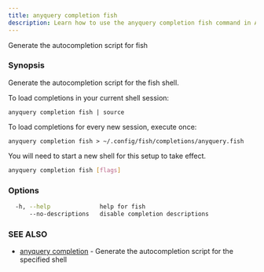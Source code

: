 ```yaml
---
title: anyquery completion fish
description: Learn how to use the anyquery completion fish command in AnyQuery.
---
```


Generate the autocompletion script for fish

### Synopsis

Generate the autocompletion script for the fish shell.

To load completions in your current shell session:

	anyquery completion fish | source

To load completions for every new session, execute once:

	anyquery completion fish > ~/.config/fish/completions/anyquery.fish

You will need to start a new shell for this setup to take effect.


```bash
anyquery completion fish [flags]
```

### Options

```bash
  -h, --help              help for fish
      --no-descriptions   disable completion descriptions
```

### SEE ALSO

* [anyquery completion](../anyquery_completion)	 - Generate the autocompletion script for the specified shell
